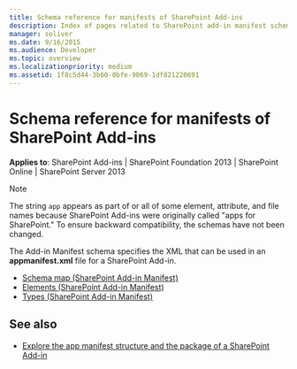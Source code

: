 ```yaml
---
title: Schema reference for manifests of SharePoint Add-ins
description: Index of pages related to SharePoint add-in manifest schemas.
manager: soliver
ms.date: 9/16/2015
ms.audience: Developer
ms.topic: overview
ms.localizationpriority: medium
ms.assetid: 1f8c5d44-3b60-0bfe-9069-1df821220691
---
```


# Schema reference for manifests of SharePoint Add-ins

**Applies to**: SharePoint Add-ins | SharePoint Foundation 2013 | SharePoint Online | SharePoint Server 2013

> [!NOTE]
> The string `app` appears as part of or all of some element, attribute, and file names because SharePoint Add-ins were originally called "apps for SharePoint." To ensure backward compatibility, the schemas have not been changed.

The Add-in Manifest schema specifies the XML that can be used in an **appmanifest.xml** file for a SharePoint Add-in.

- [Schema map (SharePoint Add-in Manifest)](schema-map-sharepoint-add-in-manifest.md)
- [Elements (SharePoint Add-in Manifest)](elements-sharepoint-add-in-manifest.md)
- [Types (SharePoint Add-in Manifest)](types-sharepoint-add-in-manifest.md)

## See also

- [Explore the app manifest structure and the package of a SharePoint Add-in](../sp-add-ins/explore-the-app-manifest-structure-and-the-package-of-a-sharepoint-add-in.md)
